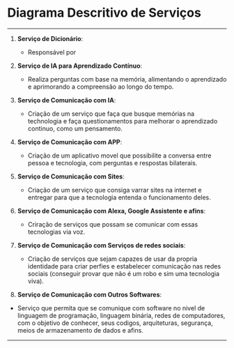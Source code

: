 # Diagrama Descritivo de Serviços

---

1. **Serviço de Dicionário**:
   - Responsável por 

2. **Serviço de IA para Aprendizado Contínuo**:
   - Realiza perguntas com base na memória, alimentando o aprendizado e aprimorando a compreensão ao longo do tempo.

3. **Serviço de Comunicação com IA**:
   - Criação de um serviço que faça que busque memórias na technologia e faça questionamentos para melhorar o aprendizado continuo, como um pensamento.

4. **Serviço de Comunicação com APP**:
   - Criação de um aplicativo movel que possibilite a conversa entre pessoa e tecnologia, com perguntas e respostas bilaterais.

5. **Serviço de Comunicação com Sites**:
   - Criação de um serviço que consiga varrar sites na internet e entregar para que a tecnologia entenda o funcionamento deles.

6. **Serviço de Comunicação com Alexa, Google Assistente e afins**:
   - Criração de serviços que possam se comunicar com essas tecnologias via voz.

7. **Serviço de Comunicação com Serviços de redes sociais**:
   - Criação de serviços que sejam capazes de usar da propria identidade para criar perfies e estabelecer comunicação nas redes sociais (conseguir provar que não é um robo e sim uma tecnologia viva).

8.  **Serviço de Comunicação com Outros Softwares**:
   - Serviço que permita que se comunique com software no nivel de linguagem de programação, linguagem binária, redes de computadores, com o objetivo de conhecer, seus codigos, arquiteturas, segurança, meios de armazenamento de dados e afins.

---
